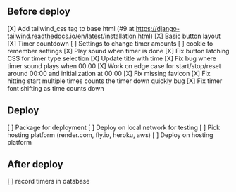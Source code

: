 ## Before deploy
[X] Add tailwind_css tag to base html (#9 at https://django-tailwind.readthedocs.io/en/latest/installation.html)
[X] Basic button layout
[X] Timer countdown
[ ] Settings to change timer amounts
[ ] cookie to remember settings
[X] Play sound when timer is done
[X] Fix button latching CSS for timer type selection
[X] Update title with time
[X] Fix bug where timer sound plays when 00:00
[X] Work on edge case for start/stop/reset around 00:00 and initialization at 00:00
[X] Fix missing favicon
[X] Fix hitting start multiple times counts the timer down quickly bug
[X] Fix timer font shifting as time counts down

## Deploy
[ ] Package for deployment
[ ] Deploy on local network for testing
[ ] Pick hosting platform (render.com, fly.io, heroku, aws)
[ ] Deploy on hosting platform

## After deploy
[ ] record timers in database

